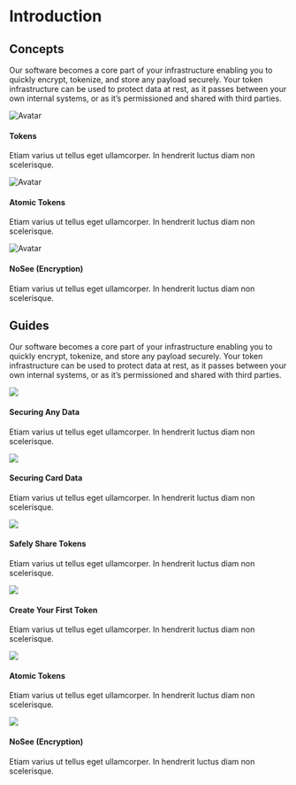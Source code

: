# Introduction
## Concepts

Our software becomes a core part of your infrastructure enabling you to quickly encrypt, tokenize, and store any payload securely. Your token infrastructure can be used to protect data at rest, as it passes between your own internal systems, or as it’s permissioned and shared with third parties.
    
<aside class="card-box">
    <div class="card">
        <img src="./images/guides/card1.svg" alt="Avatar">
        <div class="container">
            <h4>Tokens</h4>
            <p>Etiam varius ut tellus eget ullamcorper. In hendrerit luctus diam non scelerisque.</p>
        </div>
    </div>
    <div class="card">
        <img src="./images/guides/card2.svg" alt="Avatar">
        <div class="container">
            <h4>Atomic Tokens</h4>
            <p>Etiam varius ut tellus eget ullamcorper. In hendrerit luctus diam non scelerisque.</p>
        </div>
    </div>
    <div class="card">
        <img src="./images/guides/card3.svg" alt="Avatar">
        <div class="container">
            <h4>NoSee (Encryption)</h4>
            <p>Etiam varius ut tellus eget ullamcorper. In hendrerit luctus diam non scelerisque.</p>
        </div>
    </div>
</aside>

## Guides

Our software becomes a core part of your infrastructure enabling you to quickly encrypt, tokenize, and store any payload securely. Your token infrastructure can be used to protect data at rest, as it passes between your own internal systems, or as it’s permissioned and shared with third parties.
    
<aside class="card-box">
    <div class="card">
        <img src="./images/guides/card4.svg">
        <div class="container">
            <h4>Securing Any Data</h4>
            <p>Etiam varius ut tellus eget ullamcorper. In hendrerit luctus diam non scelerisque.</p>
        </div>
    </div>
    <div class="card">
        <img src="./images/guides/card4.svg">
        <div class="container">
            <h4>Securing Card Data</h4>
            <p>Etiam varius ut tellus eget ullamcorper. In hendrerit luctus diam non scelerisque.</p>
        </div>
    </div>
    <div class="card">
        <img src="./images/guides/card4.svg">
        <div class="container">
            <h4>Safely Share Tokens</h4>
            <p>Etiam varius ut tellus eget ullamcorper. In hendrerit luctus diam non scelerisque.</p>
        </div>
    </div>
    <div class="card">
        <img src="./images/guides/card4.svg">
        <div class="container">
            <h4>Create Your First Token</h4>
            <p>Etiam varius ut tellus eget ullamcorper. In hendrerit luctus diam non scelerisque.</p>
        </div>
    </div>
    <div class="card">
        <img src="./images/guides/card4.svg">
        <div class="container">
            <h4>Atomic Tokens</h4>
            <p>Etiam varius ut tellus eget ullamcorper. In hendrerit luctus diam non scelerisque.</p>
        </div>
    </div>
    <div class="card">
        <img src="./images/guides/card4.svg">
        <div class="container">
            <h4>NoSee (Encryption)</h4>
            <p>Etiam varius ut tellus eget ullamcorper. In hendrerit luctus diam non scelerisque.</p>
        </div>
    </div>
</aside>